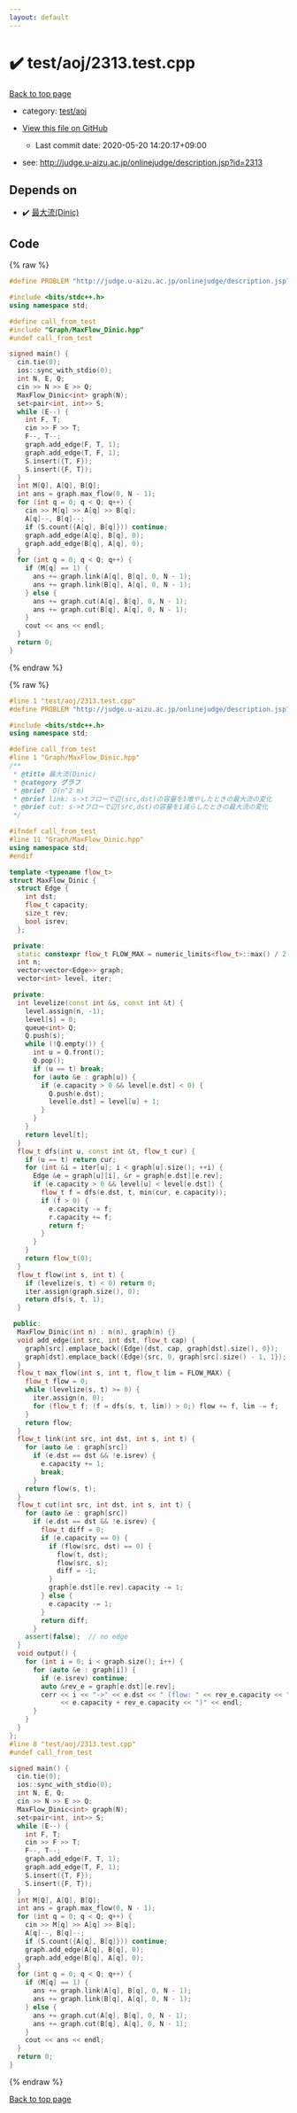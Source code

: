 ```yaml
---
layout: default
---
```


<!-- mathjax config similar to math.stackexchange -->
<script type="text/javascript" async
  src="https://cdnjs.cloudflare.com/ajax/libs/mathjax/2.7.5/MathJax.js?config=TeX-MML-AM_CHTML">
</script>
<script type="text/x-mathjax-config">
  MathJax.Hub.Config({
    TeX: { equationNumbers: { autoNumber: "AMS" }},
    tex2jax: {
      inlineMath: [ ['$','$'] ],
      processEscapes: true
    },
    "HTML-CSS": { matchFontHeight: false },
    displayAlign: "left",
    displayIndent: "2em"
  });
</script>

<script type="text/javascript" src="https://cdnjs.cloudflare.com/ajax/libs/jquery/3.4.1/jquery.min.js"></script>
<script src="https://cdn.jsdelivr.net/npm/jquery-balloon-js@1.1.2/jquery.balloon.min.js" integrity="sha256-ZEYs9VrgAeNuPvs15E39OsyOJaIkXEEt10fzxJ20+2I=" crossorigin="anonymous"></script>
<script type="text/javascript" src="../../../assets/js/copy-button.js"></script>
<link rel="stylesheet" href="../../../assets/css/copy-button.css" />


# :heavy_check_mark: test/aoj/2313.test.cpp

<a href="../../../index.html">Back to top page</a>

* category: <a href="../../../index.html#0d0c91c0cca30af9c1c9faef0cf04aa9">test/aoj</a>
* <a href="{{ site.github.repository_url }}/blob/master/test/aoj/2313.test.cpp">View this file on GitHub</a>
    - Last commit date: 2020-05-20 14:20:17+09:00


* see: <a href="http://judge.u-aizu.ac.jp/onlinejudge/description.jsp?id=2313">http://judge.u-aizu.ac.jp/onlinejudge/description.jsp?id=2313</a>


## Depends on

* :heavy_check_mark: <a href="../../../library/Graph/MaxFlow_Dinic.hpp.html">最大流(Dinic)</a>


## Code

<a id="unbundled"></a>
{% raw %}
```cpp
#define PROBLEM "http://judge.u-aizu.ac.jp/onlinejudge/description.jsp?id=2313"

#include <bits/stdc++.h>
using namespace std;

#define call_from_test
#include "Graph/MaxFlow_Dinic.hpp"
#undef call_from_test

signed main() {
  cin.tie(0);
  ios::sync_with_stdio(0);
  int N, E, Q;
  cin >> N >> E >> Q;
  MaxFlow_Dinic<int> graph(N);
  set<pair<int, int>> S;
  while (E--) {
    int F, T;
    cin >> F >> T;
    F--, T--;
    graph.add_edge(F, T, 1);
    graph.add_edge(T, F, 1);
    S.insert({T, F});
    S.insert({F, T});
  }
  int M[Q], A[Q], B[Q];
  int ans = graph.max_flow(0, N - 1);
  for (int q = 0; q < Q; q++) {
    cin >> M[q] >> A[q] >> B[q];
    A[q]--, B[q]--;
    if (S.count({A[q], B[q]})) continue;
    graph.add_edge(A[q], B[q], 0);
    graph.add_edge(B[q], A[q], 0);
  }
  for (int q = 0; q < Q; q++) {
    if (M[q] == 1) {
      ans += graph.link(A[q], B[q], 0, N - 1);
      ans += graph.link(B[q], A[q], 0, N - 1);
    } else {
      ans += graph.cut(A[q], B[q], 0, N - 1);
      ans += graph.cut(B[q], A[q], 0, N - 1);
    }
    cout << ans << endl;
  }
  return 0;
}
```
{% endraw %}

<a id="bundled"></a>
{% raw %}
```cpp
#line 1 "test/aoj/2313.test.cpp"
#define PROBLEM "http://judge.u-aizu.ac.jp/onlinejudge/description.jsp?id=2313"

#include <bits/stdc++.h>
using namespace std;

#define call_from_test
#line 1 "Graph/MaxFlow_Dinic.hpp"
/**
 * @title 最大流(Dinic)
 * @category グラフ
 * @brief  O(n^2 m)
 * @brief link: s->tフローで辺(src,dst)の容量を1増やしたときの最大流の変化
 * @brief cut: s->tフローで辺(src,dst)の容量を1減らしたときの最大流の変化
 */

#ifndef call_from_test
#line 11 "Graph/MaxFlow_Dinic.hpp"
using namespace std;
#endif

template <typename flow_t>
struct MaxFlow_Dinic {
  struct Edge {
    int dst;
    flow_t capacity;
    size_t rev;
    bool isrev;
  };

 private:
  static constexpr flow_t FLOW_MAX = numeric_limits<flow_t>::max() / 2;
  int n;
  vector<vector<Edge>> graph;
  vector<int> level, iter;

 private:
  int levelize(const int &s, const int &t) {
    level.assign(n, -1);
    level[s] = 0;
    queue<int> Q;
    Q.push(s);
    while (!Q.empty()) {
      int u = Q.front();
      Q.pop();
      if (u == t) break;
      for (auto &e : graph[u]) {
        if (e.capacity > 0 && level[e.dst] < 0) {
          Q.push(e.dst);
          level[e.dst] = level[u] + 1;
        }
      }
    }
    return level[t];
  }
  flow_t dfs(int u, const int &t, flow_t cur) {
    if (u == t) return cur;
    for (int &i = iter[u]; i < graph[u].size(); ++i) {
      Edge &e = graph[u][i], &r = graph[e.dst][e.rev];
      if (e.capacity > 0 && level[u] < level[e.dst]) {
        flow_t f = dfs(e.dst, t, min(cur, e.capacity));
        if (f > 0) {
          e.capacity -= f;
          r.capacity += f;
          return f;
        }
      }
    }
    return flow_t(0);
  }
  flow_t flow(int s, int t) {
    if (levelize(s, t) < 0) return 0;
    iter.assign(graph.size(), 0);
    return dfs(s, t, 1);
  }

 public:
  MaxFlow_Dinic(int n) : n(n), graph(n) {}
  void add_edge(int src, int dst, flow_t cap) {
    graph[src].emplace_back((Edge){dst, cap, graph[dst].size(), 0});
    graph[dst].emplace_back((Edge){src, 0, graph[src].size() - 1, 1});
  }
  flow_t max_flow(int s, int t, flow_t lim = FLOW_MAX) {
    flow_t flow = 0;
    while (levelize(s, t) >= 0) {
      iter.assign(n, 0);
      for (flow_t f; (f = dfs(s, t, lim)) > 0;) flow += f, lim -= f;
    }
    return flow;
  }
  flow_t link(int src, int dst, int s, int t) {
    for (auto &e : graph[src])
      if (e.dst == dst && !e.isrev) {
        e.capacity += 1;
        break;
      }
    return flow(s, t);
  }
  flow_t cut(int src, int dst, int s, int t) {
    for (auto &e : graph[src])
      if (e.dst == dst && !e.isrev) {
        flow_t diff = 0;
        if (e.capacity == 0) {
          if (flow(src, dst) == 0) {
            flow(t, dst);
            flow(src, s);
            diff = -1;
          }
          graph[e.dst][e.rev].capacity -= 1;
        } else {
          e.capacity -= 1;
        }
        return diff;
      }
    assert(false);  // no edge
  }
  void output() {
    for (int i = 0; i < graph.size(); i++) {
      for (auto &e : graph[i]) {
        if (e.isrev) continue;
        auto &rev_e = graph[e.dst][e.rev];
        cerr << i << "->" << e.dst << " (flow: " << rev_e.capacity << "/"
             << e.capacity + rev_e.capacity << ")" << endl;
      }
    }
  }
};
#line 8 "test/aoj/2313.test.cpp"
#undef call_from_test

signed main() {
  cin.tie(0);
  ios::sync_with_stdio(0);
  int N, E, Q;
  cin >> N >> E >> Q;
  MaxFlow_Dinic<int> graph(N);
  set<pair<int, int>> S;
  while (E--) {
    int F, T;
    cin >> F >> T;
    F--, T--;
    graph.add_edge(F, T, 1);
    graph.add_edge(T, F, 1);
    S.insert({T, F});
    S.insert({F, T});
  }
  int M[Q], A[Q], B[Q];
  int ans = graph.max_flow(0, N - 1);
  for (int q = 0; q < Q; q++) {
    cin >> M[q] >> A[q] >> B[q];
    A[q]--, B[q]--;
    if (S.count({A[q], B[q]})) continue;
    graph.add_edge(A[q], B[q], 0);
    graph.add_edge(B[q], A[q], 0);
  }
  for (int q = 0; q < Q; q++) {
    if (M[q] == 1) {
      ans += graph.link(A[q], B[q], 0, N - 1);
      ans += graph.link(B[q], A[q], 0, N - 1);
    } else {
      ans += graph.cut(A[q], B[q], 0, N - 1);
      ans += graph.cut(B[q], A[q], 0, N - 1);
    }
    cout << ans << endl;
  }
  return 0;
}

```
{% endraw %}

<a href="../../../index.html">Back to top page</a>

